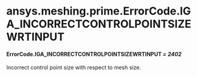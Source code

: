 # ansys.meshing.prime.ErrorCode.IGA_INCORRECTCONTROLPOINTSIZEWRTINPUT



#### ErrorCode.IGA_INCORRECTCONTROLPOINTSIZEWRTINPUT *= 2402*

Incorrect control point size with respect to mesh size.

<!-- !! processed by numpydoc !! -->
